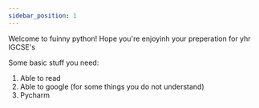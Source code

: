 ```yaml
---
sidebar_position: 1
---
```


Welcome to fuinny python!
Hope you're enjoyinh your preperation for yhr IGCSE's 

Some basic stuff you need:
1. Able to read
2. Able to google (for some things you do not understand)
3. Pycharm